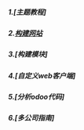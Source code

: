 ##### 1.[主题教程]

##### 2.[构建网站](https://github.com/bdoffr/odoo/tree/main/Developer/Tutorials/building_a_website)

##### 3.[构建模块]

##### 4.[自定义web客户端]

##### 5.[分析odoo代码]

##### 6.[多公司指南]
